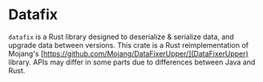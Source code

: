 # Datafix
`datafix` is a Rust library designed to deserialize & serialize data, and upgrade data between versions.
This crate is a Rust reimplementation of Mojang's [https://github.com/Mojang/DataFixerUpper/](DataFixerUpper) library.
APIs may differ in some parts due to differences between Java and Rust.

